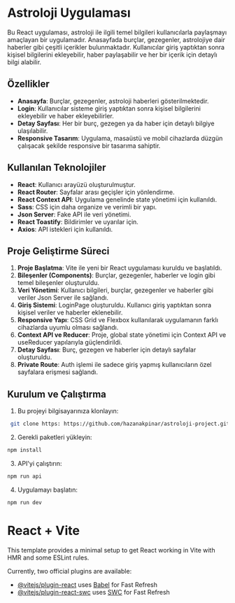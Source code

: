 # Astroloji Uygulaması

Bu React uygulaması, astroloji ile ilgili temel bilgileri kullanıcılarla paylaşmayı amaçlayan bir uygulamadır. Anasayfada burçlar, gezegenler, astrolojiye dair haberler gibi çeşitli içerikler bulunmaktadır. Kullanıcılar giriş yaptıktan sonra kişisel bilgilerini ekleyebilir, haber paylaşabilir ve her bir içerik için detaylı bilgi alabilir.

## Özellikler

- **Anasayfa**: Burçlar, gezegenler, astroloji haberleri gösterilmektedir.
- **Login**: Kullanıcılar sisteme giriş yaptıktan sonra kişisel bilgilerini ekleyebilir ve haber ekleyebilirler.
- **Detay Sayfası**: Her bir burç, gezegen ya da haber için detaylı bilgiye ulaşılabilir.
- **Responsive Tasarım**: Uygulama, masaüstü ve mobil cihazlarda düzgün çalışacak şekilde responsive bir tasarıma sahiptir.

## Kullanılan Teknolojiler

- **React**: Kullanıcı arayüzü oluşturulmuştur.
- **React Router**: Sayfalar arası geçişler için yönlendirme.
- **React Context API**: Uygulama genelinde state yönetimi için kullanıldı.
- **Sass**: CSS için daha organize ve verimli bir yapı.
- **Json Server**: Fake API ile veri yönetimi.
- **React Toastify**: Bildirimler ve uyarılar için.
- **Axios**: API istekleri için kullanıldı.

## Proje Geliştirme Süreci

1. **Proje Başlatma**: Vite ile yeni bir React uygulaması kuruldu ve başlatıldı.
2. **Bileşenler (Components)**: Burçlar, gezegenler, haberler ve login gibi temel bileşenler oluşturuldu.
3. **Veri Yönetimi**: Kullanıcı bilgileri, burçlar, gezegenler ve haberler gibi veriler Json Server ile sağlandı.
4. **Giriş Sistemi**: LoginPage oluşturuldu. Kullanıcı giriş yaptıktan sonra kişisel veriler ve haberler eklenebilir.
5. **Responsive Yapı**: CSS Grid ve Flexbox kullanılarak uygulamanın farklı cihazlarda uyumlu olması sağlandı.
6. **Context API ve Reducer**: Proje, global state yönetimi için Context API ve useReducer yapılarıyla güçlendirildi.
7. **Detay Sayfası**: Burç, gezegen ve haberler için detaylı sayfalar oluşturuldu.
8. **Private Route**: Auth işlemi ile sadece giriş yapmış kullanıcıların özel sayfalara erişmesi sağlandı.

## Kurulum ve Çalıştırma

1. Bu projeyi bilgisayarınıza klonlayın:
```bash
 git clone https: https://github.com/hazanakpinar/astroloji-project.git
```
2. Gerekli paketleri yükleyin:

```bash
npm install
```
3. API'yi çalıştırın:

```bash
npm run api
```
4. Uygulamayı başlatın:
```bash
npm run dev
```

 
# React + Vite

This template provides a minimal setup to get React working in Vite with HMR and some ESLint rules.

Currently, two official plugins are available:

- [@vitejs/plugin-react](https://github.com/vitejs/vite-plugin-react/blob/main/packages/plugin-react/README.md) uses [Babel](https://babeljs.io/) for Fast Refresh
- [@vitejs/plugin-react-swc](https://github.com/vitejs/vite-plugin-react-swc) uses [SWC](https://swc.rs/) for Fast Refresh
